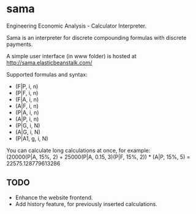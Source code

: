 # sama
Engineering Economic Analysis - Calculator Interpreter.

Sama is an interpreter for discrete compounding formulas with discrete payments.

A simple user interface (in www folder) is hosted at http://sama.elasticbeanstalk.com/

Supported formulas and syntax:
* (F|P, i, n)
* (P|F, i, n)
* (F|A, i, n)
* (A|F, i, n)
* (P|A, i, n)
* (A|P, i, n)
* (P|G, i, N)
* (A|G, i, N)
* (P|A1, g, i, N)

You can calculate long calculations at once, for example: <br>(20000(P|A, 15%, 2) + 25000(P|A, 0.15, 3)(P|F, 15%, 2)) * (A|P, 15%, 5) = 22575.128779613286

## TODO
* Enhance the website frontend.
* Add history feature, for previously inserted calculations.
